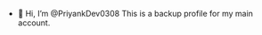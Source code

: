 - 👋 Hi, I’m @PriyankDev0308
 This is a backup profile for my main account.

<!---
PriyankDev0308/PriyankDev0308 is a ✨ special ✨ repository because its `README.md` (this file) appears on your GitHub profile.
You can click the Preview link to take a look at your changes.
--->
